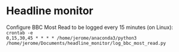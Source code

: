 # Headline monitor


Configure BBC Most Read to be logged every 15 minutes (on Linux):  
`crontab -e`  
`0,15,30,45 * * * * /home/jerome/anaconda3/python3 /home/jerome/Documents/headline_monitor/log_bbc_most_read.py`
